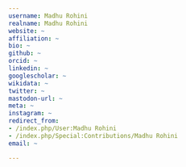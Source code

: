 ```yaml
---
username: Madhu Rohini
realname: Madhu Rohini
website: ~
affiliation: ~
bio: ~
github: ~
orcid: ~
linkedin: ~
googlescholar: ~
wikidata: ~
twitter: ~
mastodon-url: ~
meta: ~
instagram: ~
redirect_from:
- /index.php/User:Madhu Rohini
- /index.php/Special:Contributions/Madhu Rohini
email: ~

---
```

